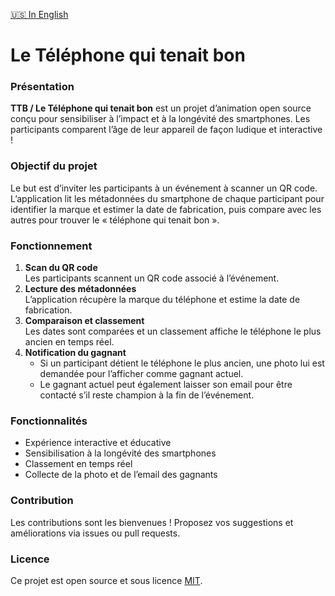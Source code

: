 [🇺🇸 In English](README.md)

# Le Téléphone qui tenait bon
### Présentation

**TTB / Le Téléphone qui tenait bon** est un projet d’animation open source conçu pour sensibiliser à l’impact et à la longévité des smartphones. Les participants comparent l’âge de leur appareil de façon ludique et interactive !

### Objectif du projet

Le but est d’inviter les participants à un événement à scanner un QR code. L’application lit les métadonnées du smartphone de chaque participant pour identifier la marque et estimer la date de fabrication, puis compare avec les autres pour trouver le « téléphone qui tenait bon ».

### Fonctionnement

1. **Scan du QR code**  
   Les participants scannent un QR code associé à l’événement.
2. **Lecture des métadonnées**  
   L’application récupère la marque du téléphone et estime la date de fabrication.
3. **Comparaison et classement**  
   Les dates sont comparées et un classement affiche le téléphone le plus ancien en temps réel.
4. **Notification du gagnant**
    - Si un participant détient le téléphone le plus ancien, une photo lui est demandée pour l’afficher comme gagnant actuel.
    - Le gagnant actuel peut également laisser son email pour être contacté s’il reste champion à la fin de l’événement.

### Fonctionnalités

- Expérience interactive et éducative
- Sensibilisation à la longévité des smartphones
- Classement en temps réel
- Collecte de la photo et de l’email des gagnants

### Contribution

Les contributions sont les bienvenues ! Proposez vos suggestions et améliorations via issues ou pull requests.

### Licence

Ce projet est open source et sous licence [MIT](LICENSE).
